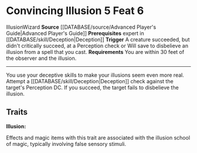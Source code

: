 ﻿---
actions: '[reaction]'
cost: null
element: null
feat: Convincing Illusion
frequency: null
heighten_level: null
id: '1837'
level: '6'
name: Convincing Illusion
prerequisite: Expert in [[DATABASE/skill/Deception|Deception]]
rarity: Common
requirement: You are within 30 feet of the observer and the illusion.
rus_type_level: null
school: Illusion
source: '[[DATABASE/source/Advanced Player''s Guide|Advanced Player''s Guide]]'
subcategory: null
trait:
- '[[DATABASE/trait/Illusion|Illusion]]'
- '[[DATABASE/trait/Wizard|Wizard]]'
trigger: A creature succeeded, but didn't critically succeed, at a Perception check
  or Will save to disbelievean [[DATABASE/trait/Illusion|illusion]] from a spell that
  you cast.
type: Feat

---
# Convincing Illusion <span class="action-icon">5</span> <span class="item-type">Feat 6</span>

<span class="item-trait">Illusion</span><span class="item-trait">Wizard</span>
**Source** [[DATABASE/source/Advanced Player's Guide|Advanced Player's Guide]] 
**Prerequisites** expert in [[DATABASE/skill/Deception|Deception]]
**Trigger** A creature succeeded, but didn't critically succeed, at a Perception check or Will save to disbelieve an illusion from a spell that you cast.
**Requirements** You are within 30 feet of the observer and the illusion.

---
You use your deceptive skills to make your illusions seem even more real. Attempt a [[DATABASE/skill/Deception|Deception]] check against the target's Perception DC. If you succeed, the target fails to disbelieve the illusion.

## Traits

**Illusion:**

Effects and magic items with this trait are associated with the illusion school of magic, typically involving false sensory stimuli.